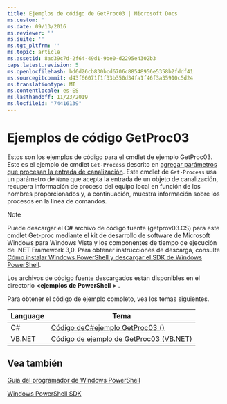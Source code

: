 ```yaml
---
title: Ejemplos de código de GetProc03 | Microsoft Docs
ms.custom: ''
ms.date: 09/13/2016
ms.reviewer: ''
ms.suite: ''
ms.tgt_pltfrm: ''
ms.topic: article
ms.assetid: 8ad39c7d-2f64-49d1-9be0-d2295e4302b3
caps.latest.revision: 5
ms.openlocfilehash: bd6d26cb830bcd6706c88548956e5358b2fddf41
ms.sourcegitcommit: d43f66071f1f33b350d34fa1f46f3a35910c5d24
ms.translationtype: MT
ms.contentlocale: es-ES
ms.lasthandoff: 11/23/2019
ms.locfileid: "74416139"
---
```

# <a name="getproc03-code-samples"></a>Ejemplos de código GetProc03

Estos son los ejemplos de código para el cmdlet de ejemplo GetProc03. Este es el ejemplo de cmdlet `Get-Process` descrito en [agregar parámetros que procesan la entrada de canalización](../cmdlet/adding-parameters-that-process-pipeline-input.md). Este cmdlet de `Get-Process` usa un parámetro de `Name` que acepta la entrada de un objeto de canalización, recupera información de proceso del equipo local en función de los nombres proporcionados y, a continuación, muestra información sobre los procesos en la línea de comandos.

> [!NOTE]
> Puede descargar el C# archivo de código fuente (getprov03.CS) para este cmdlet Get-proc mediante el kit de desarrollo de software de Microsoft Windows para Windows Vista y los componentes de tiempo de ejecución de .NET Framework 3,0. Para obtener instrucciones de descarga, consulte [Cómo instalar Windows PowerShell y descargar el SDK de Windows PowerShell](/powershell/scripting/developer/installing-the-windows-powershell-sdk).
>
> Los archivos de código fuente descargados están disponibles en el directorio **\<ejemplos de PowerShell >** .

Para obtener el código de ejemplo completo, vea los temas siguientes.

|Language|Tema|
|--------------|-----------|
|C#|[Código deC#ejemplo GetProc03 ()](./getproc03-csharp-sample-code.md)|
|VB.NET|[Código de ejemplo de GetProc03 (VB.NET)](./getproc03-vb-net-sample-code.md)|

## <a name="see-also"></a>Vea también

[Guía del programador de Windows PowerShell](./windows-powershell-programmer-s-guide.md)

[Windows PowerShell SDK](../windows-powershell-reference.md)
